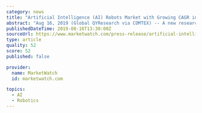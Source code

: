 ```yaml
---
category: news
title: "Artificial Intelligence (AI) Robots Market with Growing CAGR in Forecast Period 2019 to 2026"
abstract: "Aug 16, 2019 (Global QYResearch via COMTEX) -- A new research report titled “Global Artificial Intelligence (AI) Robots Market” successfully exhibits the complete scenario of the global and an individual analysis of the various regional segments."
publishedDateTime: 2019-08-16T13:30:00Z
sourceUrl: https://www.marketwatch.com/press-release/artificial-intelligence-ai-robots-market-with-growing-cagr-in-forecast-period-2019-to-2026-2019-08-16
type: article
quality: 52
score: 52
published: false

provider:
  name: MarketWatch
  id: marketwatch.com

topics:
  - AI
  - Robotics
---
```

